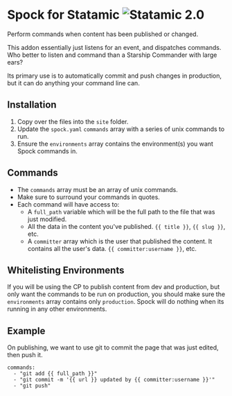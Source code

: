 # Spock for Statamic ![Statamic 2.0](https://img.shields.io/badge/statamic-2.0-blue.svg?style=flat-square)

Perform commands when content has been published or changed.

This addon essentially just listens for an event, and dispatches commands. Who better to listen and command than a Starship Commander with large ears?

Its primary use is to automatically commit and push changes in production, but it can do anything your command line can.

## Installation
1. Copy over the files into the `site` folder.
2. Update the `spock.yaml` `commands` array with a series of unix commands to run.
3. Ensure the `environments` array contains the environment(s) you want Spock commands in.

## Commands
- The `commands` array must be an array of unix commands.
- Make sure to surround your commands in quotes.
- Each command will have access to:
  - A `full_path` variable which will be the full path to the file that was just modified.
  - All the data in the content you've published. `{{ title }}`, `{{ slug }}`, etc.
  - A `committer` array which is the user that published the content. It contains all the user's data. `{{ committer:username }}`, etc.

## Whitelisting Environments
If you will be using the CP to publish content from dev and production, but only want the commands to be run on
production, you should make sure the `environments` array contains only `production`. Spock will do nothing
when its running in any other environments.

## Example
On publishing, we want to use git to commit the page that was just edited, then push it.

```
commands:
  - "git add {{ full_path }}"
  - "git commit -m '{{ url }} updated by {{ committer:username }}'"
  - "git push"
```
